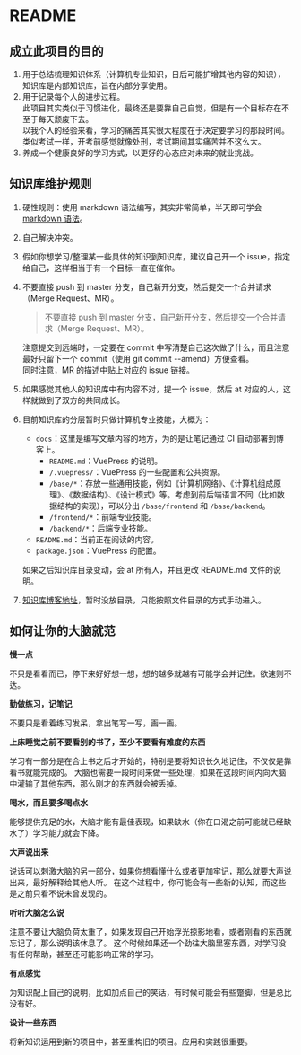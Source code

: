 # README

## 成立此项目的目的

1. 用于总结梳理知识体系（计算机专业知识，日后可能扩增其他内容的知识），知识库是内部知识库，旨在内部分享使用。
1. 用于记录每个人的进步过程。  
    此项目其实类似于习惯进化，最终还是要靠自己自觉，但是有一个目标存在不至于每天颓废下去。  
    以我个人的经验来看，学习的痛苦其实很大程度在于决定要学习的那段时间。类似考试一样，开考前感觉就像处刑，考试期间其实痛苦并不这么大。
1. 养成一个健康良好的学习方式，以更好的心态应对未来的就业挑战。

## 知识库维护规则

1. 硬性规则：使用 markdown 语法编写，其实非常简单，半天即可学会 [markdown 语法](https://www.runoob.com/markdown/md-tutorial.html)。
1. 自己解决冲突。
1. 假如你想学习/整理某一些具体的知识到知识库，建议自己开一个 issue，指定给自己，这样相当于有一个目标一直在催你。
1. 不要直接 push 到 master 分支，自己新开分支，然后提交一个合并请求（Merge Request、MR）。
    > 不要直接 push 到 master 分支，自己新开分支，然后提交一个合并请求（Merge Request、MR）。  
    
    注意提交到远端时，一定要在 commit 中写清楚自己这次做了什么，而且注意最好只留下一个 commit（使用 git commit --amend）方便查看。  
    同时注意，MR 的描述中贴上对应的 issue 链接。
1. 如果感觉其他人的知识库中有内容不对，提一个 issue，然后 at 对应的人，这样就做到了双方的共同成长。
1. 目前知识库的分层暂时只做计算机专业技能，大概为：
    - `docs`：这里是编写文章内容的地方，为的是让笔记通过 CI 自动部署到博客上。
        - `README.md`：VuePress 的说明。
        - `/.vuepress/`：VuePress 的一些配置和公共资源。
        - `/base/*`：存放一些通用技能，例如《计算机网络》、《计算机组成原理》、《数据结构》、《设计模式》等。考虑到前后端语言不同（比如数据结构的实现），可以分出 `/base/frontend` 和 `/base/backend`。
        - `/frontend/*`：前端专业技能。
        - `/backend/*`：后端专业技能。
    - `README.md`：当前正在阅读的内容。
    - `package.json`：VuePress 的配置。

    如果之后知识库目录变动，会 at 所有人，并且更改 README.md 文件的说明。
1. [知识库博客地址](https://team401.gitlab.io/knowledge/)，暂时没放目录，只能按照文件目录的方式手动进入。

## 如何让你的大脑就范

**慢一点**

不只是看看而已，停下来好好想一想，想的越多就越有可能学会并记住。欲速则不达。

**勤做练习，记笔记**

不要只是看着练习发呆，拿出笔写一写，画一画。

**上床睡觉之前不要看别的书了，至少不要看有难度的东西**

学习有一部分是在合上书之后才开始的，特别是要将知识长久地记住，不仅仅是靠看书就能完成的。
大脑也需要一段时间来做一些处理，如果在这段时间内向大脑中灌输了其他东西，那么刚才的东西就会被丢掉。

**喝水，而且要多喝点水**

能够提供充足的水，大脑才能有最佳表现，如果缺水（你在口渴之前可能就已经缺水了）学习能力就会下降。

**大声说出来**

说话可以刺激大脑的另一部分，如果你想看懂什么或者更加牢记，那么就要大声说出来，最好解释给其他人听。
在这个过程中，你可能会有一些新的认知，而这些是之前只看不说未曾发现的。

**听听大脑怎么说**

注意不要让大脑负荷太重了，如果发现自己开始浮光掠影地看，或者刚看的东西就忘记了，那么说明该休息了。
这个时候如果还一个劲往大脑里塞东西，对学习没有任何帮助，甚至还可能影响正常的学习。

**有点感觉**

为知识配上自己的说明，比如加点自己的笑话，有时候可能会有些蹩脚，但是总比没有好。

**设计一些东西**

将新知识运用到新的项目中，甚至重构旧的项目。应用和实践很重要。
